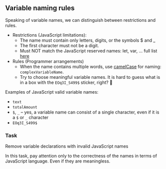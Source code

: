## Variable naming rules
Speaking of variable names, we can distinguish between restrictions and rules.

- Restrictions (JavaScript limitations):
  - The name must contain only letters, digits, or the symbols $ and _
  - The first character must not be a digit.
  - Must NOT match the JavaScript reserved names: let, var, ... full list [here](https://developer.mozilla.org/en-US/docs/Web/JavaScript/Reference/Lexical_grammar#keywords)
- Rules (Programmer arrangements)
  - When the name contains multiple words, use [camelCase](https://en.wikipedia.org/wiki/Camel_case) for naming: `complexVariableName`.
  - Try to choose meaningful variable names. It is hard to guess what is in a box with the `EOq3I_S499$` sticker, right? 🙂

Examples of JavaScript valid variable names:
- `text`
- `totalAmount`
- `$`, `_` – yes, a variable name can consist of a single character, even if it is a `$` or `_` character
- `EOq3I_S499$`

### Task
Remove variable declarations with invalid JavaScript names

<div class="hint">
  In this task, pay attention only to the correctness of the names in terms of JavaScript language. Even if they are meaningless.
</div>

